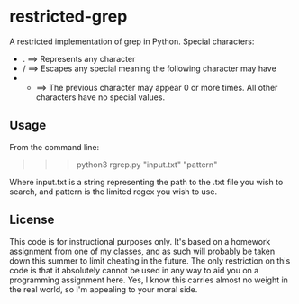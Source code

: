 restricted-grep
===============

A restricted implementation of grep in Python.
Special characters:
* .   ==> Represents any character
* /   ==> Escapes any special meaning the following character may have
* *   ==> The previous character may appear 0 or more times.
All other characters have no special values.

Usage
-----
From the command line:
>>> python3 rgrep.py "input.txt" "pattern"

Where input.txt is a string representing the path to the .txt file you wish
to search, and pattern is the limited regex you wish to use.

License
-------
This code is for instructional purposes only. It's based on a homework assignment
from one of my classes, and as such will probably be taken down this summer to limit
cheating in the future.  The only restriction on this code is that it absolutely cannot
be used in any way to aid you on a programming assignment here.  Yes, I know this carries
almost no weight in the real world, so I'm appealing to your moral side.
